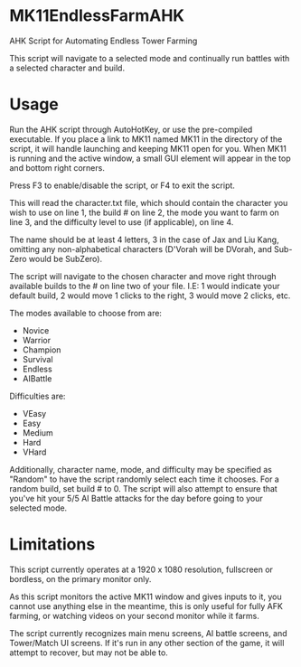 # MK11EndlessFarmAHK
AHK Script for Automating Endless Tower Farming

This script will navigate to a selected mode and continually run battles with a selected character and build.

# Usage
Run the AHK script through AutoHotKey, or use the pre-compiled executable. If you place a link to MK11 named MK11 in the directory of the script, it will handle launching and keeping MK11 open for you. When MK11 is running and the active window, a small GUI element will appear in the top and bottom right corners.

Press F3 to enable/disable the script, or F4 to exit the script.

This will read the character.txt file, which should contain the character you wish to use on line 1, the build # on line 2, the mode you want to farm on line 3, and the difficulty level to use (if applicable), on line 4.

The name should be at least 4 letters, 3 in the case of Jax and Liu Kang, omitting any non-alphabetical characters (D'Vorah will be DVorah, and Sub-Zero would be SubZero).

The script will navigate to the chosen character and move right through available builds to the # on line two of your file. I.E: 1 would indicate your default build, 2 would move 1 clicks to the right, 3 would move 2 clicks, etc.

The modes available to choose from are:
* Novice
* Warrior
* Champion
* Survival
* Endless
* AIBattle

Difficulties are:
* VEasy
* Easy
* Medium
* Hard
* VHard

Additionally, character name, mode, and difficulty may be specified as "Random" to have the script randomly select each time it chooses. For a random build, set build # to 0.
The script will also attempt to ensure that you've hit your 5/5 AI Battle attacks for the day before going to your selected mode.

# Limitations
This script currently operates at a 1920 x 1080 resolution, fullscreen or bordless, on the primary monitor only.

As this script monitors the active MK11 window and gives inputs to it, you cannot use anything else in the meantime, this is only useful for fully AFK farming, or watching videos on your second monitor while it farms.

The script currently recognizes main menu screens, AI battle screens, and Tower/Match UI screens. If it's run in any other section of the game, it will attempt to recover, but may not be able to.
